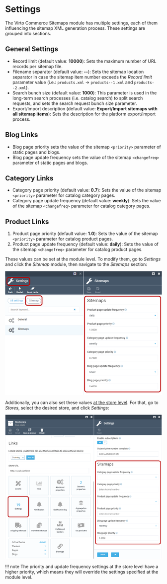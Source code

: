 ﻿# Settings

The Virto Commerce Sitemaps module has multiple settings, each of them influencing the sitemap XML generation process. These settings are grouped into sections.

## General Settings

+ Record limit (default value:  **10000**): Sets the maximum number of URL records per sitemap file.
+ Filename separator (default value:  **--**): Sets the sitemap location separator in case the sitemap item number exceeds the  _Record limit_  parameter value (i.e.:  `products.xml`  ->  `products--1.xml`  and  `products--2.xml`).
+ Search bunch size (default value:  **1000**): This parameter is used in the long-term search processes (i.e. catalog search) to split search requests, and sets the search request bunch size parameter.
+ Export/Import description (default value:  **Export/Import sitemaps with all sitemap items**): Sets the description for the platform export/import process.

## Blog Links

+ Blog page priority sets the value of the sitemap  `<priority>`  parameter of static pages and blogs.
+ Blog page update frequency sets the value of the sitemap  `<changefreq>`  parameter of static pages and blogs.

## Category Links

+ Category page priority (default value:  **0.7**): Sets the value of the sitemap  `<priority>`  parameter for catalog category pages.
+ Category page update frequency (default value:  **weekly**): Sets the value of the sitemap  `<changefreq>`  parameter for catalog category pages.

## Product Links

1.  Product page priority (default value:  **1.0**): Sets the value of the sitemap  `<priority>`  parameter for catalog product pages.
2.  Product page update frequency (default value:  **daily**): Sets the value of the sitemap  `<changefreq>`  parameter for catalog product pages.

These values can be set at the module level. To modify them, go to  _Settings_  and click the  _Sitemap_  module, then navigate to the  _Sitemaps_  section:

![Module settings](media/module-settings.png)

Additionally, you can also set these values [at the store level](https://docs.virtocommerce.org/new/user_docs/store/settings/#sitemaps-settings). For that, go to _Stores_, select the desired store, and click _Settings_:

![Store settings](media/store-settings.png)

!!! note
	The priority and update frequency settings at the store level have a higher priority, which means they will override the settings specified at the module level.
